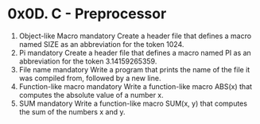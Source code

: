 # 0x0D. C - Preprocessor
1. Object-like Macro mandatory Create a header file that defines a macro named SIZE as an abbreviation for the token 1024.
2. Pi mandatory Create a header file that defines a macro named PI as an abbreviation for the token 3.14159265359.
3. File name mandatory Write a program that prints the name of the file it was compiled from, followed by a new line.
4. Function-like macro mandatory Write a function-like macro ABS(x) that computes the absolute value of a number x.
5. SUM mandatory Write a function-like macro SUM(x, y) that computes the sum of the numbers x and y.